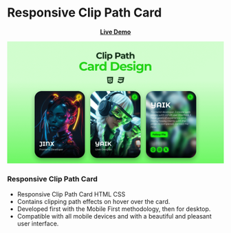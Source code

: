 # Responsive Clip Path Card

<div align = 'center'>
<a href="https://adnan-bhaldar.github.io/Responsive-Clip-Path-Card"><strong>Live Demo</strong></a>

![preview img](/preview.png)
</div>

### Responsive Clip Path Card

- Responsive Clip Path Card HTML CSS
- Contains clipping path effects on hover over the card.
- Developed first with the Mobile First methodology, then for desktop.
- Compatible with all mobile devices and with a beautiful and pleasant user interface.

